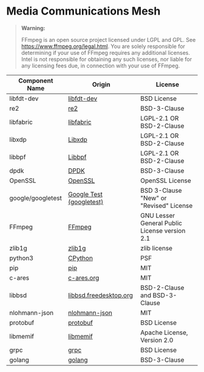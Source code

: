 # Media Communications Mesh

> **Warning:**
>
> FFmpeg is an open source project licensed under LGPL and GPL. See https://www.ffmpeg.org/legal.html. You are solely responsible for determining if your use of FFmpeg requires any additional licenses. Intel is not responsible for obtaining any such licenses, nor liable for any licensing fees due, in connection with your use of FFmpeg.

| Component Name                  | Origin                                                                       | License                                       |
|---------------------------------|----------------------------------                                            |-----------------------------------------------|
| libfdt-dev                      | [libfdt-dev](https://github.com/dgibson/dtc)                                 | BSD License                                   |
| re2                             | [re2](https://github.com/google/re2)                                         | BSD-3-Clause                                  |
| libfabric                       | [libfabric](https://github.com/ofiwg/libfabric)                              | LGPL-2.1 OR BSD-2-Clause                      |
| libxdp                          | [Libxdp](https://github.com/xdp-project/xdp-tools/tree/master)               | LGPL-2.1 OR BSD-2-Clause                      |
| libbpf                          | [Libbpf](https://github.com/libbpf/libbpf)                                   | LGPL-2.1 OR BSD-2-Clause                      |
| dpdk                            | [DPDK](https://github.com/DPDK/dpdk)                                         | BSD-3-Clause                                  |
| OpenSSL                         | [OpenSSL](https://github.com/openssl/openssl)                                | OpenSSL License                               |
| google/googletest               | [Google Test (googletest)](https://github.com/google/googletest)             | BSD 3-Clause "New" or "Revised" License       |
| FFmpeg                          | [FFmpeg](https://git.ffmpeg.org/ffmpeg.git)                                  | GNU Lesser General Public License version 2.1 |
| zlib1g                          | [zlib1g](https://zlib.net/)                                                  | zlib license                                  |
| python3                         | [CPython](https://github.com/python/cpython)                                 | PSF                                           |
| pip                             | [pip](https://github.com/pypa/pip)                                           | MIT                                           |
| c-ares                          | [c-ares.org](https://c-ares.org/)                                            | MIT                                           |
| libbsd                          | [libbsd.freedesktop.org](https://libbsd.freedesktop.org/wiki/)               | BSD-2-Clause and BSD-3-Clause                 |
| nlohmann-json                   | [nlohmann-json](https://github.com/nlohmann/json)                            | MIT                                           |
| protobuf                        | [protobuf](https://protobuf.dev/)                                            | BSD License                                   |
| libmemif                        | [libmemif](https://github.com/FDio/vpp/tree/master/extras/libmemif)          | Apache License, Version 2.0                   |
| grpc                            | [grpc](https://grpc.io/)                                                     | BSD License                                   |
| golang                          | [golang](https://github.com/golang/go/tree/master/src/runtime)               | BSD-3-Clause                                  |

